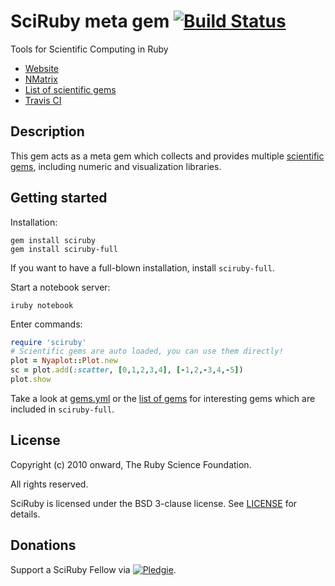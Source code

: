 # SciRuby meta gem [![Build Status](https://travis-ci.org/SciRuby/sciruby.svg?branch=master)](https://travis-ci.org/SciRuby/sciruby)

Tools for Scientific Computing in Ruby

* [Website](http://sciruby.com)
* [NMatrix](http://github.com/SciRuby/nmatrix)
* [List of scientific gems](http://gems.sciruby.com)
* [Travis CI](https://travis-ci.org/SciRuby/sciruby)

## Description

This gem acts as a meta gem which collects and provides multiple [scientific gems](http://gems.sciruby.com), including numeric and visualization libraries.

## Getting started

Installation:

~~~
gem install sciruby
gem install sciruby-full
~~~

If you want to have a full-blown installation, install `sciruby-full`.

Start a notebook server:

~~~
iruby notebook
~~~

Enter commands:

~~~ ruby
require 'sciruby'
# Scientific gems are auto loaded, you can use them directly!
plot = Nyaplot::Plot.new
sc = plot.add(:scatter, [0,1,2,3,4], [-1,2,-3,4,-5])
plot.show
~~~

Take a look at [gems.yml](gems.yml) or the [list of gems](http://gems.sciruby.com) for interesting gems which are included in `sciruby-full`.

## License

Copyright (c) 2010 onward, The Ruby Science Foundation.

All rights reserved.

SciRuby is licensed under the BSD 3-clause license. See [LICENSE](LICENSE) for details.

## Donations

Support a SciRuby Fellow via [![Pledgie](http://pledgie.com/campaigns/15783.png?skin_name=chrome)](http://www.pledgie.com/campaigns/15783).
